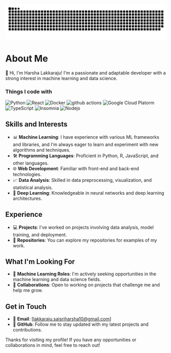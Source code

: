 <picture>
  <source media="(prefers-color-scheme: dark)" srcset="https://raw.githubusercontent.com/holic-x/holic-x/output/github-contribution-grid-snake-dark.svg">
  <source media="(prefers-color-scheme: light)" srcset="https://raw.githubusercontent.com/holic-x/holic-x/output/github-contribution-grid-snake.svg">
  <img alt="github contribution grid snake animation" src="https://raw.githubusercontent.com/adorabled4/adorabled4/output/github-contribution-grid-snake.svg">
</picture>

# About Me

👋 Hi, I'm Harsha Lakkaraju! I'm a passionate and adaptable developer with a strong interest in machine learning and data science.

<h3>Things I code with</h3>
<p>

<img alt="Python" src="https://img.shields.io/badge/-Python-3776AB?style=flat-square&logo=python&logoColor=white" />

  <img alt="React" src="https://img.shields.io/badge/-React-45b8d8?style=flat-square&logo=react&logoColor=white" />

  <img alt="Docker" src="https://img.shields.io/badge/-Docker-46a2f1?style=flat-square&logo=docker&logoColor=white" />

  <img alt="github actions" src="https://img.shields.io/badge/-Github_Actions-2088FF?style=flat-square&logo=github-actions&logoColor=white" />

  <img alt="Google Cloud Platorm" src="https://img.shields.io/badge/-Google_Cloud_Platform-1a73e8?style=flat-square&logo=google-cloud&logoColor=white" />

  <img alt="TypeScript" src="https://img.shields.io/badge/-TypeScript-007ACC?style=flat-square&logo=typescript&logoColor=white" />

  <img alt="Insomnia" src="https://img.shields.io/badge/-Insomnia-5849BE?style=flat-square&logo=insomnia&logoColor=white" />

  
  <img alt="Nodejs" src="https://img.shields.io/badge/-Nodejs-43853d?style=flat-square&logo=Node.js&logoColor=white" />
</p>


## Skills and Interests

- 📊 **Machine Learning**: I have experience with various ML frameworks and libraries, and I'm always eager to learn and experiment with new algorithms and techniques.
- 🛠 **Programming Languages**: Proficient in Python, R, JavaScript, and other languages.
- 🌐 **Web Development**: Familiar with front-end and back-end technologies.
- 📈 **Data Analysis**: Skilled in data preprocessing, visualization, and statistical analysis.
- 🧠 **Deep Learning**: Knowledgeable in neural networks and deep learning architectures.

## Experience

- 💻 **Projects**: I've worked on projects involving data analysis, model training, and deployment.
- 📂 **Repositories**: You can explore my repositories for examples of my work.

## What I'm Looking For

- 💼 **Machine Learning Roles**: I'm actively seeking opportunities in the machine learning and data science fields.
- 🤝 **Collaborations**: Open to working on projects that challenge me and help me grow.

## Get in Touch

- 📧 **Email**: [lakkaraju.saisriharsha10@gmail.com]
- 🌟 **GitHub**: Follow me to stay updated with my latest projects and contributions.

Thanks for visiting my profile! If you have any opportunities or collaborations in mind, feel free to reach out!

